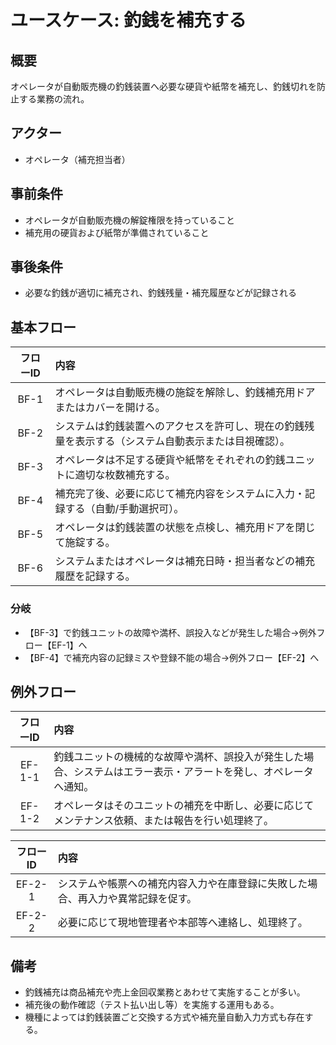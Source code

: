 # ユースケース: 釣銭を補充する

## 概要
オペレータが自動販売機の釣銭装置へ必要な硬貨や紙幣を補充し、釣銭切れを防止する業務の流れ。

## アクター
- オペレータ（補充担当者）

## 事前条件
- オペレータが自動販売機の解錠権限を持っていること
- 補充用の硬貨および紙幣が準備されていること

## 事後条件
- 必要な釣銭が適切に補充され、釣銭残量・補充履歴などが記録される

## 基本フロー

| フローID | 内容 |
|:---:|:-----|
| BF-1 | オペレータは自動販売機の施錠を解除し、釣銭補充用ドアまたはカバーを開ける。 |
| BF-2 | システムは釣銭装置へのアクセスを許可し、現在の釣銭残量を表示する（システム自動表示または目視確認）。 |
| BF-3 | オペレータは不足する硬貨や紙幣をそれぞれの釣銭ユニットに適切な枚数補充する。 |
| BF-4 | 補充完了後、必要に応じて補充内容をシステムに入力・記録する（自動/手動選択可）。 |
| BF-5 | オペレータは釣銭装置の状態を点検し、補充用ドアを閉じて施錠する。 |
| BF-6 | システムまたはオペレータは補充日時・担当者などの補充履歴を記録する。 |

### 分岐
- 【BF-3】で釣銭ユニットの故障や満杯、誤投入などが発生した場合→例外フロー【EF-1】へ
- 【BF-4】で補充内容の記録ミスや登録不能の場合→例外フロー【EF-2】へ

## 例外フロー

| フローID | 内容 |
|:---:|:-----|
| EF-1-1 | 釣銭ユニットの機械的な故障や満杯、誤投入が発生した場合、システムはエラー表示・アラートを発し、オペレータへ通知。 |
| EF-1-2 | オペレータはそのユニットの補充を中断し、必要に応じてメンテナンス依頼、または報告を行い処理終了。 |

| フローID | 内容 |
|:---:|:-----|
| EF-2-1 | システムや帳票への補充内容入力や在庫登録に失敗した場合、再入力や異常記録を促す。 |
| EF-2-2 | 必要に応じて現地管理者や本部等へ連絡し、処理終了。 |

## 備考
- 釣銭補充は商品補充や売上金回収業務とあわせて実施することが多い。
- 補充後の動作確認（テスト払い出し等）を実施する運用もある。
- 機種によっては釣銭装置ごと交換する方式や補充量自動入力方式も存在する。

